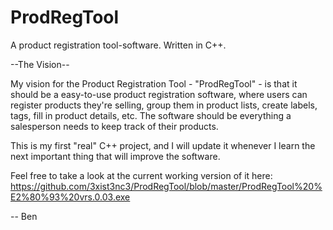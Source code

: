 # ProdRegTool
A product registration tool-software. Written in C++.

--The Vision--

My vision for the Product Registration Tool - "ProdRegTool" - is that it should be a easy-to-use product registration software, where users can register products they're selling, group them in product lists, create labels, tags, fill in product details, etc. The software should be everything a salesperson needs to keep track of their products.

This is my first "real" C++ project, and I will update it whenever I learn the next important thing that will improve the software.

Feel free to take a look at the current working version of it here: https://github.com/3xist3nc3/ProdRegTool/blob/master/ProdRegTool%20%E2%80%93%20vrs.0.03.exe


-- Ben
